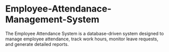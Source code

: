 # Employee-Attendanace-Management-System
The Employee Attendance System is a database-driven system designed to manage employee attendance, track work hours, monitor leave requests, and generate detailed reports. 
